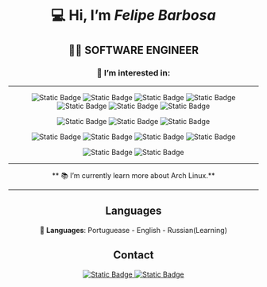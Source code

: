 <div id="badges" align="center">
 
:computer: Hi, I’m *Felipe Barbosa*
===================================
:man_technologist: SOFTWARE ENGINEER
-----------------------------------
### 👀 I’m interested in:
-----------------------------------

 ![Static Badge](https://img.shields.io/badge/Frontend%20Technologys%3A-%20-gray?style=social)
![Static Badge](https://img.shields.io/badge/HTML5%20-orange?style=flat&logo=html5&logoColor=white)
![Static Badge](https://img.shields.io/badge/CSS3%20-blue?style=flat&logo=css3&logoColor=white)
![Static Badge](https://img.shields.io/badge/Java%20Script%20-gold?style=flat&logo=javascript&logoColor=white)
![Static Badge](https://img.shields.io/badge/Bootstrap%20-purple?style=flat&logo=bootstrap&logoColor=white)
![Static Badge](https://img.shields.io/badge/Jquery%20-royalblue?style=flat&logo=jquery&logoColor=white)
![Static Badge](https://img.shields.io/badge/React(Learning)%20-green?style=flat&logo=react&logoColor=white)




![Static Badge](https://img.shields.io/badge/Backend%20Technologys%3A-%20-gray?style=social)
![Static Badge](https://img.shields.io/badge/%20Ruby%20-red?style=flat&logo=ruby) ![Static Badge](https://img.shields.io/badge/%20Ruby%20On%20Rails%20-red?style=flat)

![Static Badge](https://img.shields.io/badge/Databases_SQL%3A-%20-gray?style=social)
![Static Badge](https://img.shields.io/badge/SQLite%20-blue?style=flat&logo=sqlite)
![Static Badge](https://img.shields.io/badge/MySQL%20-white?style=flat&logo=mysql)
![Static Badge](https://img.shields.io/badge/MariaDB%20-gray?style=flat&logo=mariadb)

![Static Badge](https://img.shields.io/badge/Databases_NOSQL%3A-%20-gray?style=social)
![Static Badge](https://img.shields.io/badge/MongoDB%20-green?style=flat&logo=mongodb)



 
------------------------------------------------------------------------------------------------

     
** :books: I’m currently learn more about Arch Linux.**


------------------------------------------------------------------------------------------------




Languages
------------------------------------------------------------------------------------------------

:speech_balloon: **Languages**:
Portuguease -
English -
Russian(Learning) 
 


Contact
------------------------------------------------------------------------------------------------
  
<a href='mailto:felipe93ti@gmail.com'> ![Static Badge](https://img.shields.io/badge/Email%3A_felipe93ti%40gmail.com%20-lightgray?style=flat&logo=gmail&logoColor=white) </a>
<a href='https://api.whatsapp.com/send/?phone=%2B5583987544118&text&type=phone_number&app_absent=0'> ![Static Badge](https://img.shields.io/badge/Whatsapp%3A_%2B5583987544118%20-green?style=flat&logo=whatsapp&logoColor=white) </a>


</div>
